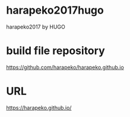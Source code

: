 # harapeko2017hugo
harapeko2017 by HUGO

# build file repository
https://github.com/harapeko/harapeko.github.io

# URL
https://harapeko.github.io/
